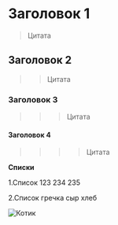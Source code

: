 # Заголовок 1
>Цитата
## Заголовок 2
>>Цитата
### Заголовок 3
>>>Цитата
#### Заголовок 4
>>>>Цитата

**Списки**

1.Список
123
234
235

2.Список
гречка
сыр
хлеб

![Котик](https://bipbap.ru/wp-content/uploads/2017/04/000000843.jpg)